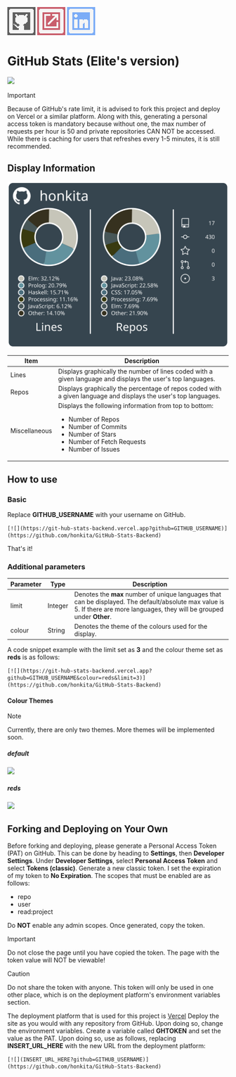 [![](https://raw.githubusercontent.com/honkita/MD-Links/main/Pixel_GitHub.svg)](https://github.com/honkita) [![](https://raw.githubusercontent.com/honkita/MD-Links/main/Pixel_Link.svg)](https://elitelu.com) [![](https://raw.githubusercontent.com/honkita/MD-Links/main/Pixel_LinkedIn.svg)](https://www.linkedin.com/in/elitelu/)

# GitHub Stats (Elite's version)

![](https://raw.githubusercontent.com/honkita/PixelButtons/main/Pixel_Maintained.svg)

> [!IMPORTANT]
> Because of GitHub's rate limit, it is advised to fork this project and deploy on Vercel or a similar platform. Along with this, generating a personal access token is mandatory because without one, the max number of requests per hour is 50 and private repositories CAN NOT be accessed. While there is caching for users that refreshes every 1-5 minutes, it is still recommended.

## Display Information

<img src="./ReadMeImages/git-hub-stats-backend.vercel.app.svg"/>

| Item          | Description                                                                                                                                                                                          |
| ------------- | ---------------------------------------------------------------------------------------------------------------------------------------------------------------------------------------------------- |
| Lines         | Displays graphically the number of lines coded with a given language and displays the user's top languages.                                                                                          |
| Repos         | Displays graphically the percentage of repos coded with a given language and displays the user's top languages.                                                                                      |
| Miscellaneous | Displays the following information from top to bottom: <ul><li>Number of Repos</li><li>Number of Commits</li><li>Number of Stars</li><li>Number of Fetch Requests</li><li>Number of Issues</li></ul> |

## How to use

### Basic

Replace **GITHUB_USERNAME** with your username on GitHub.

```
[![](https://git-hub-stats-backend.vercel.app?github=GITHUB_USERNAME)](https://github.com/honkita/GitHub-Stats-Backend)
```

That's it!

### Additional parameters

| Parameter | Type    | Description                                                                                                                                                                   |
| --------- | ------- | ----------------------------------------------------------------------------------------------------------------------------------------------------------------------------- |
| limit     | Integer | Denotes the **max** number of unique languages that can be displayed. The default/absolute max value is 5. If there are more languages, they will be grouped under **Other**. |
| colour    | String  | Denotes the theme of the colours used for the display.                                                                                                                        |

A code snippet example with the limit set as **3** and the colour theme set as **reds** is as follows:

```
[![](https://git-hub-stats-backend.vercel.app?github=GITHUB_USERNAME&colour=reds&limit=3)](https://github.com/honkita/GitHub-Stats-Backend)
```

#### Colour Themes

> [!Note]
> Currently, there are only two themes. More themes will be implemented soon.

##### default

[![](https://git-hub-stats-backend.vercel.app?github=honkita&colour=default)](https://github.com/honkita/GitHub-Stats-Backend)

##### reds

[![](https://git-hub-stats-backend.vercel.app?github=honkita&colour=reds)](https://github.com/honkita/GitHub-Stats-Backend)

## Forking and Deploying on Your Own

Before forking and deploying, please generate a Personal Access Token (PAT) on GitHub. This can be done by heading to **Settings**, then **Developer Settings**. Under **Developer Settings**, select **Personal Access Token** and select **Tokens (classic)**. Generate a new classic token. I set the expiration of my token to **No Expiration**. The scopes that must be enabled are as follows:

- repo
- user
- read:project

Do **NOT** enable any admin scopes. Once generated, copy the token.

> [!IMPORTANT]
> Do not close the page until you have copied the token. The page with the token value will NOT be viewable!

> [!CAUTION]
> Do not share the token with anyone. This token will only be used in one other place, which is on the deployment platform's environment variables section.

The deployment platform that is used for this project is [Vercel](https://vercel.com) Deploy the site as you would with any repository from GitHub. Upon doing so, change the environment variables. Create a variable called **GHTOKEN** and set the value as the PAT. Upon doing so, use as follows, replacing **INSERT_URL_HERE** with the new URL from the deployment platform:

```
[![](INSERT_URL_HERE?github=GITHUB_USERNAME)](https://github.com/honkita/GitHub-Stats-Backend)
```

